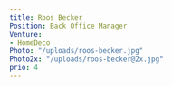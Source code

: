 ```yaml
---
title: Roos Becker
Position: Back Office Manager
Venture:
- HomeDeco
Photo: "/uploads/roos-becker.jpg"
Photo2x: "/uploads/roos-becker@2x.jpg"
prio: 4
---
```


